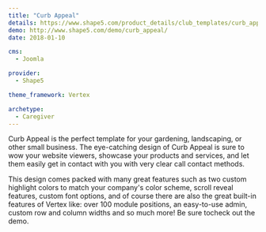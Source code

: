 ```yaml
---
title: "Curb Appeal"
details: https://www.shape5.com/product_details/club_templates/curb_appeal_-_club_template.html
demo: http://www.shape5.com/demo/curb_appeal/
date: 2018-01-10

cms: 
  - Joomla

provider:
  - Shape5

theme_framework: Vertex

archetype:
  - Caregiver
---
```


Curb Appeal is the perfect template for your gardening, landscaping, or other small business. The eye-catching design of Curb Appeal is sure to wow your website viewers, showcase your products and services, and let them easily get in contact with you with very clear call contact methods.

This design comes packed with many great features such as two custom highlight colors to match your company's color scheme, scroll reveal features, custom font options, and of course there are also the great built-in features of Vertex like: over 100 module positions, an easy-to-use admin, custom row and column widths and so much more! Be sure tocheck out the demo.
